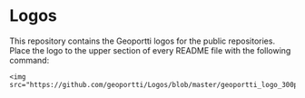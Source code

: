 # Logos
This repository contains the Geoportti logos for the public repositories. Place the logo to the upper section of every README file with the following command:
```
<img src="https://github.com/geoportti/Logos/blob/master/geoportti_logo_300px.png">

```



